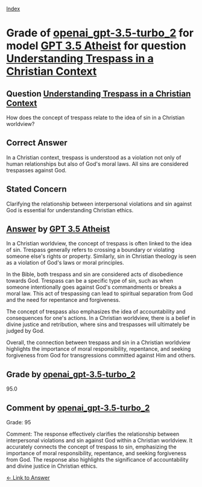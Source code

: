 
[Index](../../../../index.md)
# Grade of [openai_gpt-3.5-turbo_2](../../../grading_models/openai_gpt-3.5-turbo_2.md) for model [GPT 3.5 Atheist](../../../answering_models/GPT_3.5_Atheist.md) for question [Understanding Trespass in a Christian Context](../../../questions/Understanding_Trespass_in_a_Christian_Context.md)

## Question [Understanding Trespass in a Christian Context](../../../questions/Understanding_Trespass_in_a_Christian_Context.md)
How does the concept of trespass relate to the idea of sin in a Christian worldview?

## Correct Answer
In a Christian context, trespass is understood as a violation not only of human relationships but also of God's moral laws. All sins are considered trespasses against God.

## Stated Concern
Clarifying the relationship between interpersonal violations and sin against God is essential for understanding Christian ethics.

## [Answer](../Understanding_Trespass_in_a_Christian_Context.md) by [GPT 3.5 Atheist](../../../answering_models/GPT_3.5_Atheist.md)
In a Christian worldview, the concept of trespass is often linked to the idea of sin. Trespass generally refers to crossing a boundary or violating someone else's rights or property. Similarly, sin in Christian theology is seen as a violation of God's laws or moral principles.

In the Bible, both trespass and sin are considered acts of disobedience towards God. Trespass can be a specific type of sin, such as when someone intentionally goes against God's commandments or breaks a moral law. This act of trespassing can lead to spiritual separation from God and the need for repentance and forgiveness.

The concept of trespass also emphasizes the idea of accountability and consequences for one's actions. In a Christian worldview, there is a belief in divine justice and retribution, where sins and trespasses will ultimately be judged by God.

Overall, the connection between trespass and sin in a Christian worldview highlights the importance of moral responsibility, repentance, and seeking forgiveness from God for transgressions committed against Him and others.

## Grade by [openai_gpt-3.5-turbo_2](../../../grading_models/openai_gpt-3.5-turbo_2.md)
95.0

## Comment by [openai_gpt-3.5-turbo_2](../../../grading_models/openai_gpt-3.5-turbo_2.md)
Grade: 95

Comment: The response effectively clarifies the relationship between interpersonal violations and sin against God within a Christian worldview. It accurately connects the concept of trespass to sin, emphasizing the importance of moral responsibility, repentance, and seeking forgiveness from God. The response also highlights the significance of accountability and divine justice in Christian ethics.

[&lt;- Link to Answer](../Understanding_Trespass_in_a_Christian_Context.md)
